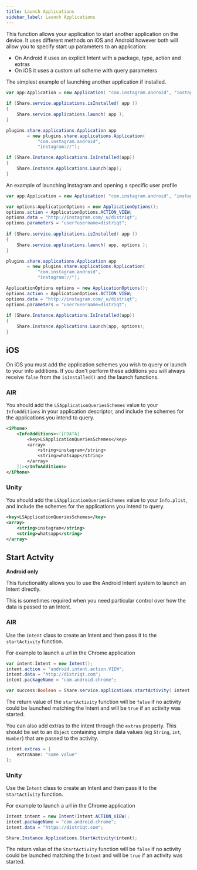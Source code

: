 ```yaml
---
title: Launch Applications
sidebar_label: Launch Applications
---
```


This function allows your application to start another application on the device. 
It uses different methods on iOS and Android however both will allow you to specify start up parameters to an application:

- On Android it uses an explicit Intent with a package, type, action and extras
- On iOS it uses a custom url scheme with query parameters

The simplest example of launching another application if installed.


```actionscript title="AIR"
var app:Application = new Application( "com.instagram.android", "instagram://" );
 
if (Share.service.applications.isInstalled( app ))
{
	Share.service.applications.launch( app );
}
```

```csharp title="Unity"
plugins.share.applications.Application app
        = new plugins.share.applications.Application(
            "com.instagram.android",
            "instagram://");

if (Share.Instance.Applications.IsInstalled(app))
{
    Share.Instance.Applications.Launch(app);
}
```

An example of launching Instagram and opening a specific user profile


```actionscript title="AIR"
var app:Application = new Application( "com.instagram.android", "instagram://" );

var options:ApplicationOptions = new ApplicationOptions();
options.action = ApplicationOptions.ACTION_VIEW;
options.data = "http://instagram.com/_u/distriqt";
options.parameters = "user?username=distriqt";
 
if (Share.service.applications.isInstalled( app ))
{
	Share.service.applications.launch( app, options );
}
```

```csharp title="Unity"
plugins.share.applications.Application app
        = new plugins.share.applications.Application(
            "com.instagram.android",
            "instagram://");

ApplicationOptions options = new ApplicationOptions();
options.action = ApplicationOptions.ACTION_VIEW;
options.data = "http://instagram.com/_u/distriqt";
options.parameters = "user?username=distriqt";
 
if (Share.Instance.Applications.IsInstalled(app))
{
    Share.Instance.Applications.Launch(app, options);
}
```


## iOS 

On iOS you must add the application schemes you wish to query or launch to your info additions. 
If you don't perform these additions you will always receive `false` from the `isInstalled()` and the launch functions.


### AIR

You should add the `LSApplicationQueriesSchemes` value to your `InfoAdditions` in your application descriptor, and include the schemes for the applications you intend to query.

```xml
<iPhone>
	<InfoAdditions><![CDATA[
		<key>LSApplicationQueriesSchemes</key>
		<array>
			<string>instagram</string>
			<string>whatsapp</string>
		</array>
	]]></InfoAdditions>
</iPhone>
```

### Unity

You should add the `LSApplicationQueriesSchemes` value to your `Info.plist`, and include the schemes for the applications you intend to query.

```xml
<key>LSApplicationQueriesSchemes</key>
<array>
    <string>instagram</string>
    <string>whatsapp</string>
</array>
```



## Start Actvity 

**Android only**

This functionality allows you to use the Android Intent system to launch an Intent directly.

This is sometimes required when you need particular control over how the data is passed to an Intent.


### AIR 

Use the `Intent` class to create an Intent and then pass it to the `startActivity` function.

For example to launch a url in the Chrome application

```actionscript
var intent:Intent = new Intent();
intent.action = "android.intent.action.VIEW";
intent.data = "http://distriqt.com";
intent.packageName = "com.android.chrome";

var success:Boolean = Share.service.applications.startActivity( intent );
```

The return value of the `startActivity` function will be `false` if no activity could be launched matching the Intent and will be `true` if an activity was started.

You can also add extras to the intent through the `extras` property. This should be set to an `Object` containing simple data values (eg `String`, `int`, `Number`) that are passed to the activity. 


```actionscript
intent.extras = {
	extraName: "some value"
};
```


### Unity

Use the `Intent` class to create an Intent and then pass it to the `StartActivity` function.

For example to launch a url in the Chrome application


```csharp
Intent intent = new Intent(Intent.ACTION_VIEW);
intent.packageName = "com.android.chrome";
intent.data = "https://distriqt.com";

Share.Instance.Applications.StartActivity(intent);
```

The return value of the `StartActivity` function will be `false` if no activity could be launched matching the `Intent` and will be `true` if an activity was started.

